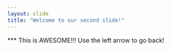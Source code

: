 ```yaml
---
layout: slide
title: "Welcome to our second slide!"
---
```

*** This is AWESOME!!!
Use the left arrow to go back!
